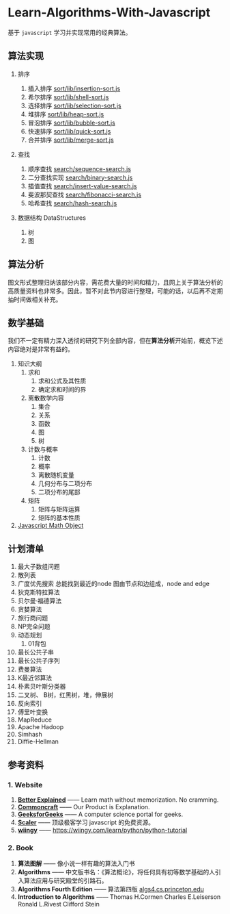 # Learn-Algorithms-With-Javascript

基于 `javascript` 学习并实现常用的经典算法。

## 算法实现

1. 排序
    1. 插入排序 [sort/lib/insertion-sort.js](https://github.com/gauliang/Learn-Algorithms-With-Javascript/tree/master/sort/lib/insertion-sort.js)
    1. 希尔排序 [sort/lib/shell-sort.js](https://github.com/gauliang/Learn-Algorithms-With-Javascript/tree/master/sort/lib/shell-sort.js)
    1. 选择排序 [sort/lib/selection-sort.js](https://github.com/gauliang/Learn-Algorithms-With-Javascript/tree/master/sort/lib/selection-sort.js)
    1. 堆排序 [sort/lib/heap-sort.js](https://github.com/gauliang/Learn-Algorithms-With-Javascript/tree/master/sort/lib/heap-sort.js)
    1. 冒泡排序 [sort/lib/bubble-sort.js](https://github.com/gauliang/Learn-Algorithms-With-Javascript/tree/master/sort/lib/bubble-sort.js)
    1. 快速排序 [sort/lib/quick-sort.js](https://github.com/gauliang/Learn-Algorithms-With-Javascript/tree/master/sort/lib/quick-sort.js)
    1. 合并排序 [sort/lib/merge-sort.js](https://github.com/gauliang/Learn-Algorithms-With-Javascript/tree/master/sort/lib/merge-sort.js)

1. 查找
    1. 顺序查找 [search/sequence-search.js](https://github.com/gauliang/Learn-Algorithms-With-Javascript/tree/master/search/lib/sequence-search.js)
    1. 二分查找实现 [search/binary-search.js](https://github.com/gauliang/Learn-Algorithms-With-Javascript/tree/master/search/lib/binary-search.js)
    1. 插值查找 [search/insert-value-search.js](https://github.com/gauliang/Learn-Algorithms-With-Javascript/tree/master/search/lib/insert-value-search.js)
    1. 斐波那契查找 [search/fibonacci-search.js](https://github.com/gauliang/Learn-Algorithms-With-Javascript/tree/master/search/lib/fibonacci-search.js)
    1. 哈希查找 [search/hash-search.js](https://github.com/gauliang/Learn-Algorithms-With-Javascript/tree/master/search/lib/hash-search.js)

1. 数据结构 DataStructures
    1. 树
    1. 图

## 算法分析

图文形式整理归纳该部分内容，需花费大量的时间和精力，且网上关于算法分析的高质量资料也非常多。因此，暂不对此节内容进行整理，可能的话，以后再不定期抽时间做相关补充。

## 数学基础

我们不一定有精力深入透彻的研究下列全部内容，但在**算法分析**开始前，概览下述内容绝对是非常有益的。

1. 知识大纲
    1. 求和
        1. 求和公式及其性质
        1. 确定求和时间的界
    1. 离散数学内容
        1. 集合
        1. 关系
        1. 函数
        1. 图
        1. 树
    1. 计数与概率
        1. 计数
        1. 概率
        1. 离散随机变量
        1. 几何分布与二项分布
        1. 二项分布的尾部
    1. 矩阵
        1. 矩阵与矩阵运算
        1. 矩阵的基本性质
1. [Javascript Math Object](https://developer.mozilla.org/en-US/docs/Web/JavaScript/Reference/Global_Objects/Math)

## 计划清单

1. 最大子数组问题
1. 散列表
1. 广度优先搜索
    总能找到最近的node
    图由节点和边组成，node  and edge
1. 狄克斯特拉算法
1. 贝尔曼·福德算法
1. 贪婪算法
1. 旅行商问题
1. NP完全问题
1. 动态规划
    1. 01背包
1. 最长公共子串
1. 最长公共子序列
1. 费曼算法
1. K最近邻算法
1. 朴素贝叶斯分类器
1. 二叉树、 B树，红黑树，堆，伸展树
1. 反向索引
1. 傅里叶变换
1. MapReduce
1. Apache Hadoop
1. Simhash
1. Diffie-Hellman

## 参考资料

### 1. Website

1. **[Better Explained](https://betterexplained.com/)** —— Learn math without memorization. No cramming.
1. **[Commoncraft](https://www.commoncraft.com/)** —— Our Product is Explanation.
1. **[GeeksforGeeks](https://www.geeksforgeeks.org/)** —— A computer science portal for geeks.
2. **[Scaler](https://www.scaler.com/topics/)** —— 顶级极客学习 javascript 的免费资源。
2. **[wiingy](https://wiingy.com/learn/python/python-tutorial/)** —— https://wiingy.com/learn/python/python-tutorial
### 2. Book

1. **算法图解** —— 像小说一样有趣的算法入门书
1. **Algorithms** —— 中文版书名：《算法概论》，将任何具有初等数学基础的人引入算法应用与研究殿堂的引路石。
1. **Algorithms Fourth Edition** —— 算法第四版 [algs4.cs.princeton.edu](http://algs4.cs.princeton.edu)
1. **Introduction to Algorithms** —— Thomas H.Cormen Charles E.Leiserson Ronald L.Rivest Clifford Stein
